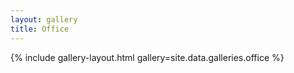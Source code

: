 ```yaml
---
layout: gallery
title: Office
---
```


{% include gallery-layout.html gallery=site.data.galleries.office %}
